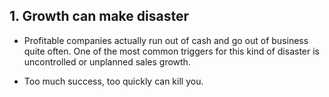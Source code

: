 ## 1. Growth can make disaster

- Profitable companies actually run out of cash and go out of business quite often. One of the most common triggers for this kind of disaster is uncontrolled or unplanned sales growth.

- Too much success, too quickly can kill you.

